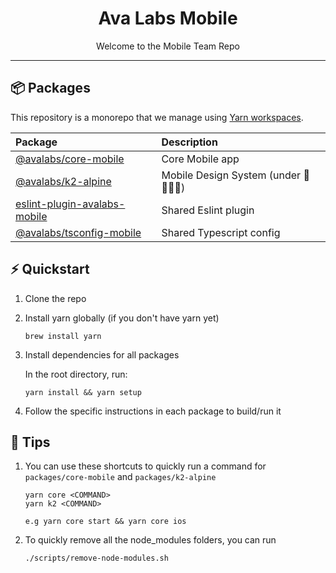 <!-- Title -->
<h1 align="center">
Ava Labs Mobile
</h1>

<p align="center">Welcome to the Mobile Team Repo</p>

---

## 📦 Packages

This repository is a monorepo that we manage using [Yarn workspaces](https://yarnpkg.com/features/workspaces).

| Package                                                                                                               | Description                         |
| :-------------------------------------------------------------------------------------------------------------------- | :---------------------------------- |
| [@avalabs/core-mobile](https://github.com/ava-labs/avalanche-wallet-apps/tree/main/packages/core-mobile)           | Core Mobile app                     |
| [@avalabs/k2-alpine](https://github.com/ava-labs/avalanche-wallet-apps/tree/main/packages/k2-alpine)               | Mobile Design System (under 🚧👷‍♂️🚧) |
| [eslint-plugin-avalabs-mobile](https://github.com/ava-labs/avalanche-wallet-apps/tree/main/packages/eslint-mobile) | Shared Eslint plugin                |
| [@avalabs/tsconfig-mobile](https://github.com/ava-labs/avalanche-wallet-apps/tree/main/packages/tsconfig-mobile)   | Shared Typescript config            |

## ⚡ Quickstart

1. Clone the repo
2. Install yarn globally (if you don't have yarn yet)

   ```
   brew install yarn
   ```

3. Install dependencies for all packages

   In the root directory, run:

   ```
   yarn install && yarn setup
   ```

4. Follow the specific instructions in each package to build/run it

## 📖 Tips

1. You can use these shortcuts to quickly run a command for `packages/core-mobile` and `packages/k2-alpine`

   ```
   yarn core <COMMAND>
   yarn k2 <COMMAND>

   e.g yarn core start && yarn core ios
   ```

2. To quickly remove all the node_modules folders, you can run
   ```
   ./scripts/remove-node-modules.sh
   ```
